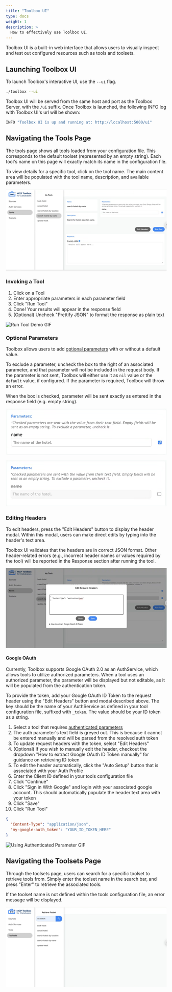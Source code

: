 ```yaml
---
title: "Toolbox UI"
type: docs
weight: 1
description: >
  How to effectively use Toolbox UI.
---
```


Toolbox UI is a built-in web interface that allows users to visually inspect and test out configured resources such as tools and toolsets.

## Launching Toolbox UI

To launch Toolbox's interactive UI, use the `--ui` flag.

```sh
./toolbox --ui
```

Toolbox UI will be served from the same host and port as the Toolbox Server, with the `/ui` suffix. Once Toolbox
is launched, the following INFO log with Toolbox UI's url will be shown:

```bash
INFO "Toolbox UI is up and running at: http://localhost:5000/ui"
```

## Navigating the Tools Page

The tools page shows all tools loaded from your configuration file. This corresponds to the default toolset (represented by an empty string). Each tool's name on this page will exactly match its name in the configuration 
file.

To view details for a specific tool, click on the tool name. The main content area will be populated
with the tool name, description, and available parameters.

![Tools Page](./tools.png)

### Invoking a Tool

1. Click on a Tool
1. Enter appropriate parameters in each parameter field
1. Click "Run Tool"
1. Done! Your results will appear in the response field
1. (Optional) Uncheck "Prettify JSON" to format the response as plain text

![Run Tool Demo GIF](./run-tool.gif)

### Optional Parameters

Toolbox allows users to add [optional parameters](../../resources/tools/#basic-parameters) with or without a default value. 

To exclude a parameter, uncheck the box to the right of an associated parameter, and that parameter will not be
included in the request body. If the parameter is not sent, Toolbox will either use it as `nil` value or the `default` value, if configured. If the parameter is required, Toolbox will throw an error.

When the box is checked, parameter will be sent exactly as entered in the response field (e.g. empty string).

![Optional Parameter checked example](./optional-param-checked.png)

![Optional Parameter unchecked example](./optional-param-unchecked.png)

### Editing Headers

To edit headers, press the "Edit Headers" button to display the header modal. Within this modal,
users can make direct edits by typing into the header's text area. 

Toolbox UI validates that the headers are in correct JSON format. Other header-related errors (e.g.,
incorrect header names or values required by the tool) will be reported in the Response section 
after running the tool.

![Edit Headers](./edit-headers.png)

#### Google OAuth

Currently, Toolbox supports Google OAuth 2.0 as an AuthService, which allows tools to utilize 
authorized parameters. When a tool uses an authorized parameter, the parameter will be displayed
but not editable, as it will be populated from the authentication token.  

To provide the token, add your Google OAuth ID Token to the request header using the "Edit Headers"
button and modal described above. The key should be the name of your AuthService as defined in 
your tool configuration file, suffixed with `_token`. The value should be your ID token as a string.

1. Select a tool that requires [authenticated parameters]()
1. The auth parameter's text field is greyed out. This is because it cannot be entered manually and will
be parsed from the resolved auth token
1. To update request headers with the token, select "Edit Headers"
1. (Optional) If you wish to manually edit the header, checkout the dropdown "How to extract Google OAuth ID Token manually" for guidance on retrieving ID token
1. To edit the header automatically, click the "Auto Setup" button that is associated with your Auth Profile
1. Enter the Client ID defined in your tools configuration file
1. Click "Continue"
1. Click "Sign in With Google" and login with your associated google account. This should automatically populate the header text area with your token
1. Click "Save"
1. Click "Run Tool"

```json
{
  "Content-Type": "application/json",
  "my-google-auth_token": "YOUR_ID_TOKEN_HERE"
}
```

![Using Authenticated Parameter GIF](./edit-headers.gif)

## Navigating the Toolsets Page

Through the toolsets page, users can search for a specific toolset to retrieve tools from. Simply
enter the toolset name in the search bar, and press "Enter" to retrieve the associated tools.

If the toolset name is not defined within the tools configuration file, an error message will be 
displayed.

![Toolsets Page](./toolsets.png)
